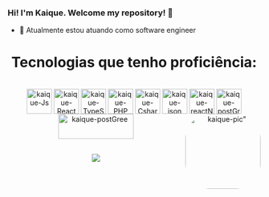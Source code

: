 ### Hi!  I'm Kaique. Welcome my repository! 👋

          

- 🔭 Atualmente estou atuando como software engineer

<div align="center">

 <h1>Tecnologias que tenho proficiência: </h1>
<div/>




<div style="display: inline_block"><br>
  <img align="center" alt="kaique-Js" height="50" width="50" src="https://user-images.githubusercontent.com/75712250/183796225-7d4394b5-bfaa-4ab6-a75a-4993272a26b8.png">
  <img align="center" alt="kaique-React" height="50" width="50" src="https://user-images.githubusercontent.com/75712250/183795560-64b20c8f-c04b-4737-b502-03d53966d644.png">
  <img align="center" alt="kaique-TypeScript" height="50" width="50" src="https://upload.wikimedia.org/wikipedia/commons/4/4c/Typescript_logo_2020.svg">
  <img align="center" alt="kaique-PHP" height="50" width="50" src="https://upload.wikimedia.org/wikipedia/commons/2/27/PHP-logo.svg">   
  <img align="center" alt="kaique-Csharp" height="50" width="50" src="https://user-images.githubusercontent.com/75712250/183795764-c2854ee4-976c-4587-a895-c549e0233091.png">
  <img align="center" alt="kaique-json" height="50" width="50" src="https://user-images.githubusercontent.com/75712250/183796120-f65d4984-bef1-4eb1-81ff-d456dcd95b4c.png">       
  <img align="center" alt="kaique-reactNative" height="50" width="50" src="https://1.bp.blogspot.com/-E9k6bXY3Ha8/Xvdt9nAsLJI/AAAAAAAAI80/lu3RzAJyrdozfiIt2vSpOLTiz7WmDAv8QCK4BGAsYHg/s512/mysql.jpg">
  <img align="center" alt="kaique-postGree" height="50" width="50" src="https://upload.wikimedia.org/wikipedia/commons/thumb/2/29/Postgresql_elephant.svg/1024px-Postgresql_elephant.svg.png">  
  <img align="center" alt="kaique-postGree" height="50" width="150" src="https://www.docker.com/wp-content/uploads/2022/03/horizontal-logo-monochromatic-white.png.webp">          
  <img align="right" alt=kaique-pic" height="150" style="border-radius:50px;" src="https://user-images.githubusercontent.com/75712250/183793590-39ba2e51-9fbf-4c45-bf48-833991c2ba91.png">
          
</div>

  ##
  
  
          
  <div> 
  
  <a href="https://www.linkedin.com/in/kaiqueroc/" target="_blank"><img src="https://img.shields.io/badge/-LinkedIn-%230077B5?style=for-the-badge&logo=linkedin&logoColor=white" target="_blank"></a> 
 
 
</div>
